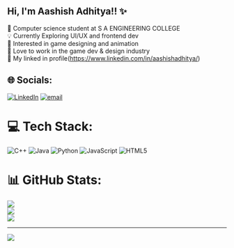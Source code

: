 ## Hi, I'm Aashish Adhitya!! ✨
🧠 Computer science student at S A ENGINEERING COLLEGE<br/>
💡 Currently Exploring UI/UX and frontend dev<br/>
🤖 Interested in game designing and animation<br />
🚀 Love to work in the game dev & design industry<br/>
🧩 My linked in profile(https://www.linkedin.com/in/aashishadhitya/)


## 🌐 Socials:
[![LinkedIn](https://img.shields.io/badge/LinkedIn-%230077B5.svg?logo=linkedin&logoColor=white)](https://linkedin.com/in/https://www.linkedin.com/in/aashishadhitya/) [![email](https://img.shields.io/badge/Email-D14836?logo=gmail&logoColor=white)](mailto:adhityakumar1206@gmail.com) 

# 💻 Tech Stack:
![C++](https://img.shields.io/badge/c++-%2300599C.svg?style=for-the-badge&logo=c%2B%2B&logoColor=white) ![Java](https://img.shields.io/badge/java-%23ED8B00.svg?style=for-the-badge&logo=openjdk&logoColor=white) ![Python](https://img.shields.io/badge/python-3670A0?style=for-the-badge&logo=python&logoColor=ffdd54) ![JavaScript](https://img.shields.io/badge/javascript-%23323330.svg?style=for-the-badge&logo=javascript&logoColor=%23F7DF1E) ![HTML5](https://img.shields.io/badge/html5-%23E34F26.svg?style=for-the-badge&logo=html5&logoColor=white)
# 📊 GitHub Stats:
![](https://github-readme-stats.vercel.app/api?username=Aashish1206&theme=merko&hide_border=false&include_all_commits=false&count_private=false)<br/>
![](https://nirzak-streak-stats.vercel.app/?user=Aashish1206&theme=merko&hide_border=false)<br/>
![](https://github-readme-stats.vercel.app/api/top-langs/?username=Aashish1206&theme=merko&hide_border=false&include_all_commits=false&count_private=false&layout=compact)

---
[![](https://visitcount.itsvg.in/api?id=Aashish1206&icon=0&color=0)](https://visitcount.itsvg.in)

<!-- Proudly created with GPRM ( https://gprm.itsvg.in ) -->
